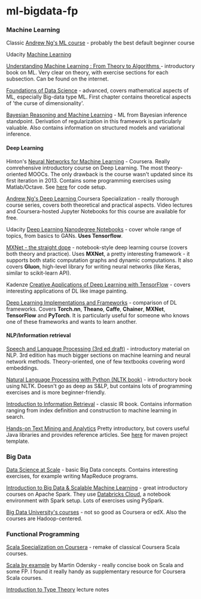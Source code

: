 # ml-bigdata-fp


### Machine Learning
Classic [Andrew Ng's ML course](https://www.coursera.org/learn/machine-learning) - probably the best default beginner course


Udacity [Machine Learning](https://www.udacity.com/course/machine-learning--ud262)

[Understanding Machine Learning : From Theory to Algorithms ](http://www.cs.huji.ac.il/~shais/UnderstandingMachineLearning/)- introductory book on ML. Very clear on theory, with exercise sections for each subsection. Can be found on the internet.

[Foundations of Data Science](http://www.cs.cornell.edu/jeh/bookMay2015.pdf) - advanced, covers mathematical aspects of ML, especially Big-data type ML. First chapter contains theoretical aspects of 'the curse of dimensionality'.

[Bayesian Reasoning and Machine Learning](http://web4.cs.ucl.ac.uk/staff/D.Barber/textbook/090310.pdf) - ML from Bayesian inference standpoint. Derivation of regularization in this framework is particularly valuable. Also contains information on structured models and variational inference.


#### Deep Learning

Hinton's [Neural Networks for Machine Learning](https://www.coursera.org/learn/neural-networks/) - Coursera. Really comrehensive introductory course on Deep Learning. The most theory-oriented MOOCs. The only drawback is the course wasn't updated since its first iteration in 2013. Contains some programming exercises using Matlab/Octave. See [here](https://github.com/lambdaofgod/neural-networks-coursera-setup) for code setup.

[Andrew Ng's Deep Learning ](https://www.coursera.org/specializations/deep-learning) Coursera Specialization - really thorough course series, covers both theoretical and practical aspects. Video lectures and Coursera-hosted Jupyter Notebooks for this course are available for free.

Udacity [Deep Learning Nanodegree Notebooks](https://github.com/udacity/deep-learning) - cover whole range of topics, from basics to GANs. **Uses Tensorflow**.

[MXNet - the straight dope](https://github.com/zackchase/mxnet-the-straight-dope) - notebook-style deep learning course (covers both theory and practice). Uses **MXNet**, a pretty interesting framework - it supports both static computation graphs and dynamic computations. It also covers **Gluon**, high-level library for writing neural networks (like Keras, similar to scikit-learn API).

Kadenze [Creative Applications of Deep Learning with TensorFlow](https://www.kadenze.com/courses/creative-applications-of-deep-learning-with-tensorflow-i/info) - covers interesting applications of DL like image painting.

[Deep Learning Implementations and Frameworks](https://sites.google.com/site/dliftutorial/) - comparison of DL frameworks. Covers **Torch.nn**, **Theano**, **Caffe**, **Chainer**, **MXNet**, **TensorFlow** and **PyTorch**. It is particularly useful for someone who knows one of these frameworks and wants to learn another.

#### NLP/Information retrieval

[Speech and Language Processing (3rd ed draft)](https://web.stanford.edu/~jurafsky/slp3/) - introductory material on NLP. 3rd edition has much bigger sections on machine learning and neural network methods. Theory-oriented, one of few textbooks covering word embeddings.

[Natural Language Processing with Python (NLTK book)](http://www.nltk.org/book/) - introductory book using NLTK. Doesn't go as deep as S&LP, but contains lots of programming exercises and is more beginner-friendly.

[Introduction to Information Retrieval](https://nlp.stanford.edu/IR-book/) - classic IR book. Contains information ranging from index definition and construction to machine learning in search.

[Hands-on Text Mining and Analytics](https://www.coursera.org/learn/text-mining-analytics) Pretty introductory, but covers useful Java libraries and provides reference articles. See [here](https://github.com/lambdaofgod/yTextMiner) for maven project template.

### Big Data

[Data Science at Scale](https://www.coursera.org/specializations/data-science) - basic Big Data concepts. Contains interesting exercises, for example writing MapReduce programs.

[Introduction to Big Data & Scalable Machine Learning](https://docs.databricks.com/spark/latest/training/index.html) - great introductory courses on Apache Spark.
They use [Databricks Cloud](https://community.cloud.databricks.com/), a notebook environment with Spark setup.
Lots of exercises using PySpark.

[Big Data University's courses](https://bigdatauniversity.com/) - not so good as Coursera or edX. Also the courses are Hadoop-centered.

### Functional Programming

[Scala Specialization on Coursera](https://www.coursera.org/specializations/scala) - remake of classical Coursera Scala courses.

[Scala by example](http://www.scala-lang.org/docu/files/ScalaByExample.pdf) by Martin Odersky - really concise book on Scala and some FP. I found it really handy as supplementary resource for Coursera Scala courses.

[Introduction to Type Theory](http://www.cs.ru.nl/~herman/onderwijs/provingwithCA/paper-lncs.pdf) lecture notes
